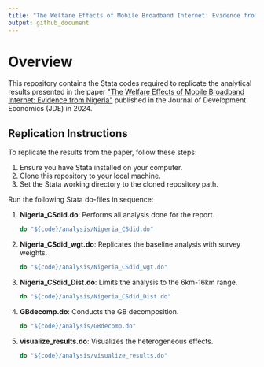 ```yaml
---
title: "The Welfare Effects of Mobile Broadband Internet: Evidence from Nigeria"
output: github_document
---
```


# Overview

This repository contains the Stata codes required to replicate the analytical results presented in the paper ["The Welfare Effects of Mobile Broadband Internet: Evidence from Nigeria"](https://www.sciencedirect.com/science/article/pii/S0304387824000634) published in the Journal of Development Economics (JDE) in 2024.

## Replication Instructions

To replicate the results from the paper, follow these steps:

1. Ensure you have Stata installed on your computer.
2. Clone this repository to your local machine.
3. Set the Stata working directory to the cloned repository path.

Run the following Stata do-files in sequence:

1. **Nigeria_CSdid.do**: Performs all analysis done for the report.
    ```stata
    do "${code}/analysis/Nigeria_CSdid.do"
    ```

2. **Nigeria_CSdid_wgt.do**: Replicates the baseline analysis with survey weights.
    ```stata
    do "${code}/analysis/Nigeria_CSdid_wgt.do"
    ```

3. **Nigeria_CSdid_Dist.do**: Limits the analysis to the 6km-16km range.
    ```stata
    do "${code}/analysis/Nigeria_CSdid_Dist.do"
    ```

4. **GBdecomp.do**: Conducts the GB decomposition.
    ```stata
    do "${code}/analysis/GBdecomp.do"
    ```

5. **visualize_results.do**: Visualizes the heterogeneous effects.
    ```stata
    do "${code}/analysis/visualize_results.do"
    ```
